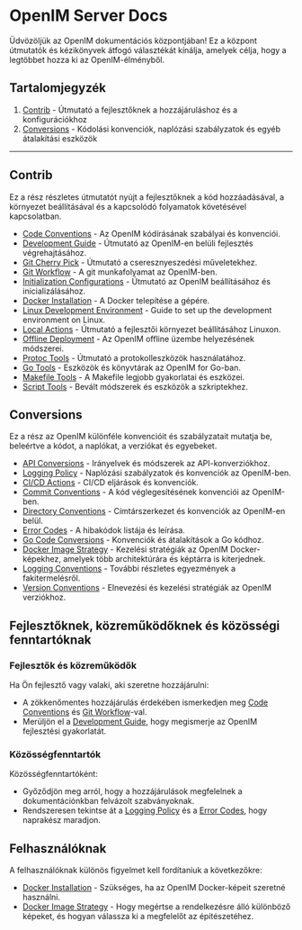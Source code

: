 # OpenIM Server Docs

Üdvözöljük az OpenIM dokumentációs központjában! Ez a központ útmutatók és kézikönyvek átfogó választékát kínálja, amelyek célja, hogy a legtöbbet hozza ki az OpenIM-élményből.

## Tartalomjegyzék

1. [Contrib](https://github.com/openimsdk/open-im-server/blob/main/docs/contrib) - Útmutató a fejlesztőknek a hozzájáruláshoz és a konfigurációkhoz
2. [Conversions](https://github.com/openimsdk/open-im-server/blob/main/docs/contrib) - Kódolási konvenciók, naplózási szabályzatok és egyéb átalakítási eszközök

------

## Contrib

Ez a rész részletes útmutatót nyújt a fejlesztőknek a kód hozzáadásával, a környezet beállításával és a kapcsolódó folyamatok követésével kapcsolatban.

- [Code Conventions](https://github.com/openimsdk/open-im-server/blob/main/docs/contrib/code-conventions.md) - Az OpenIM kódírásának szabályai és konvenciói.
- [Development Guide](https://github.com/openimsdk/open-im-server/blob/main/docs/contrib/development.md) - Útmutató az OpenIM-en belüli fejlesztés végrehajtásához.
- [Git Cherry Pick](https://github.com/openimsdk/open-im-server/blob/main/docs/contrib/gitcherry-pick.md) - Útmutató a cseresznyeszedési műveletekhez.
- [Git Workflow](https://github.com/openimsdk/open-im-server/blob/main/docs/contrib/git-workflow.md) - A git munkafolyamat az OpenIM-ben.
- [Initialization Configurations](https://github.com/openimsdk/open-im-server/blob/main/docs/contrib/init-config.md) - Útmutató az OpenIM beállításához és inicializálásához.
- [Docker Installation](https://github.com/openimsdk/open-im-server/blob/main/docs/contrib/install-docker.md) - A Docker telepítése a gépére.
- [Linux Development Environment](https://github.com/openimsdk/open-im-server/blob/main/docs/contrib/linux-development.md) - Guide to set up the development environment on Linux.
- [Local Actions](https://github.com/openimsdk/open-im-server/blob/main/docs/contrib/local-actions.md) - Útmutató a fejlesztői környezet beállításához Linuxon.
- [Offline Deployment](https://github.com/openimsdk/open-im-server/blob/main/docs/contrib/offline-deployment.md) - Az OpenIM offline üzembe helyezésének módszerei.
- [Protoc Tools](https://github.com/openimsdk/open-im-server/blob/main/docs/contrib/protoc-tools.md) - Útmutató a protokolleszközök használatához.
- [Go Tools](https://github.com/openimsdk/open-im-server/blob/main/docs/contrib/util-go.md) - Eszközök és könyvtárak az OpenIM for Go-ban.
- [Makefile Tools](https://github.com/openimsdk/open-im-server/blob/main/docs/contrib/util-makefile.md) - A Makefile legjobb gyakorlatai és eszközei.
- [Script Tools](https://github.com/openimsdk/open-im-server/blob/main/docs/contrib/util-scripts.md) - Bevált módszerek és eszközök a szkriptekhez.

## Conversions

Ez a rész az OpenIM különféle konvencióit és szabályzatait mutatja be, beleértve a kódot, a naplókat, a verziókat és egyebeket.

- [API Conversions](https://github.com/openimsdk/open-im-server/blob/main/docs/contrib/api.md) - Irányelvek és módszerek az API-konverziókhoz.
- [Logging Policy](https://github.com/openimsdk/open-im-server/blob/main/docs/contrib/bash-log.md) - Naplózási szabályzatok és konvenciók az OpenIM-ben.
- [CI/CD Actions](https://github.com/openimsdk/open-im-server/blob/main/docs/contrib/cicd-actions.md) - CI/CD eljárások és konvenciók.
- [Commit Conventions](https://github.com/openimsdk/open-im-server/blob/main/docs/contrib/commit.md) - A kód véglegesítésének konvenciói az OpenIM-ben.
- [Directory Conventions](https://github.com/openimsdk/open-im-server/blob/main/docs/contrib/directory.md) - Címtárszerkezet és konvenciók az OpenIM-en belül.
- [Error Codes](https://github.com/openimsdk/open-im-server/blob/main/docs/contrib/error-code.md) - A hibakódok listája és leírása.
- [Go Code Conversions](https://github.com/openimsdk/open-im-server/blob/main/docs/contrib/go-code.md) - Konvenciók és átalakítások a Go kódhoz.
- [Docker Image Strategy](https://github.com/openimsdk/open-im-server/blob/main/docs/contrib/images.md) - Kezelési stratégiák az OpenIM Docker-képekhez, amelyek több architektúrára és képtárra is kiterjednek.
- [Logging Conventions](https://github.com/openimsdk/open-im-server/blob/main/docs/contrib/logging.md) - További részletes egyezmények a fakitermelésről.
- [Version Conventions](https://github.com/openimsdk/open-im-server/blob/main/docs/contrib/version.md) - Elnevezési és kezelési stratégiák az OpenIM verziókhoz.


## Fejlesztőknek, közreműködőknek és közösségi fenntartóknak

### Fejlesztők és közreműködők

Ha Ön fejlesztő vagy valaki, aki szeretne hozzájárulni:

- A zökkenőmentes hozzájárulás érdekében ismerkedjen meg [Code Conventions](https://github.com/openimsdk/open-im-server/blob/main/docs/contrib/code-conventions.md) és [Git Workflow](https://github.com/openimsdk/open-im-server/blob/main/docs/contrib/git-workflow.md)-val.
- Merüljön el a [Development Guide](https://github.com/openimsdk/open-im-server/blob/main/docs/contrib/development.md), hogy megismerje az OpenIM fejlesztési gyakorlatát.

### Közösségfenntartók

Közösségfenntartóként:

- Győződjön meg arról, hogy a hozzájárulások megfelelnek a dokumentációnkban felvázolt szabványoknak.
- Rendszeresen tekintse át a [Logging Policy](https://github.com/openimsdk/open-im-server/blob/main/docs/contrib/bash-log.md) és a [Error Codes](https://github.com/openimsdk/open-im-server/blob/main/docs/contrib/error-code.md), hogy naprakész maradjon.

## Felhasználóknak

A felhasználóknak különös figyelmet kell fordítaniuk a következőkre:

- [Docker Installation](https://github.com/openimsdk/open-im-server/blob/main/docs/contrib/install-docker.md) - Szükséges, ha az OpenIM Docker-képeit szeretné használni.
- [Docker Image Strategy](https://github.com/openimsdk/open-im-server/blob/main/docs/contrib/images.md) - Hogy megértse a rendelkezésre álló különböző képeket, és hogyan válassza ki a megfelelőt az építészetéhez.